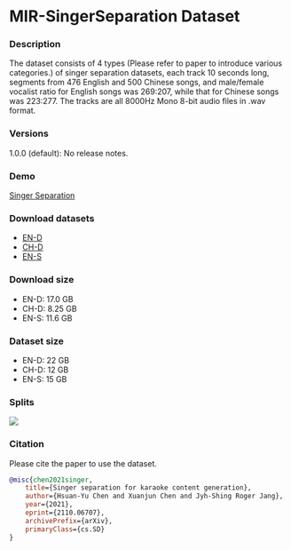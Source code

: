 # MIR-SingerSeparation Dataset

### Description
The dataset consists of 4 types (Please refer to paper to introduce various categories.) of singer separation datasets, each track 10 seconds long, segments from 476 English and 500 Chinese songs, and male/female vocalist ratio for English songs was 269:207, while that for Chinese songs was 223:277. The tracks are all 8000Hz Mono 8-bit audio files in .wav format.
### Versions
1.0.0 (default): No release notes.


### Demo
<a href="https://gulaerchen.github.io/MIR-SingerSeparation/" target="_blank"> Singer Separation </a>


### Download datasets
* <a href="https://drive.google.com/file/d/1SgMEGxPmgtTBTwWukDE53hR9W5ajOUvW/view?usp=sharing" target="_blank"> EN-D </a>
* <a href="https://drive.google.com/file/d/1k6S9i64Z1USqy1xwPlZDXN8DNTwpLY6c/view?usp=sharing" target="_blank"> CH-D </a>
* <a href="https://drive.google.com/file/d/11d1iR5VGTLR6m9RRGCcmj97l5Zr-VsdQ/view?usp=sharing"> EN-S </a>

### Download size
* EN-D: 17.0 GB
* CH-D: 8.25 GB
* EN-S: 11.6 GB

### Dataset size
* EN-D: 22 GB
* CH-D: 12 GB
* EN-S: 15 GB

### Splits
![](https://i.imgur.com/bXUBHa5.png)

### Citation

Please cite the paper to use the dataset.
```bibtex
@misc{chen2021singer,
    title={Singer separation for karaoke content generation},
    author={Hsuan-Yu Chen and Xuanjun Chen and Jyh-Shing Roger Jang},
    year={2021},
    eprint={2110.06707},
    archivePrefix={arXiv},
    primaryClass={cs.SD}
}
```
